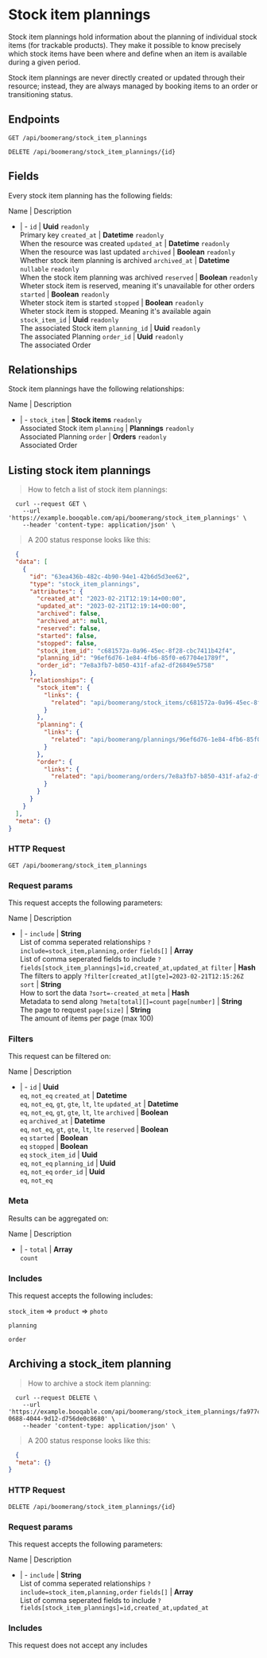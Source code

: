 # Stock item plannings

Stock item plannings hold information about the planning of individual stock items (for trackable products). They make it possible to know precisely which stock items have been where and define when an item is available during a given period.

Stock item plannings are never directly created or updated through their resource; instead, they are always managed by booking items to an order or transitioning status.

## Endpoints
`GET /api/boomerang/stock_item_plannings`

`DELETE /api/boomerang/stock_item_plannings/{id}`

## Fields
Every stock item planning has the following fields:

Name | Description
- | -
`id` | **Uuid** `readonly`<br>Primary key
`created_at` | **Datetime** `readonly`<br>When the resource was created
`updated_at` | **Datetime** `readonly`<br>When the resource was last updated
`archived` | **Boolean** `readonly`<br>Whether stock item planning is archived
`archived_at` | **Datetime** `nullable` `readonly`<br>When the stock item planning was archived
`reserved` | **Boolean** `readonly`<br>Wheter stock item is reserved, meaning it's unavailable for other orders
`started` | **Boolean** `readonly`<br>Wheter stock item is started
`stopped` | **Boolean** `readonly`<br>Wheter stock item is stopped. Meaning it's available again
`stock_item_id` | **Uuid** `readonly`<br>The associated Stock item
`planning_id` | **Uuid** `readonly`<br>The associated Planning
`order_id` | **Uuid** `readonly`<br>The associated Order


## Relationships
Stock item plannings have the following relationships:

Name | Description
- | -
`stock_item` | **Stock items** `readonly`<br>Associated Stock item
`planning` | **Plannings** `readonly`<br>Associated Planning
`order` | **Orders** `readonly`<br>Associated Order


## Listing stock item plannings



> How to fetch a list of stock item plannings:

```shell
  curl --request GET \
    --url 'https://example.booqable.com/api/boomerang/stock_item_plannings' \
    --header 'content-type: application/json' \
```

> A 200 status response looks like this:

```json
  {
  "data": [
    {
      "id": "63ea436b-482c-4b90-94e1-42b6d5d3ee62",
      "type": "stock_item_plannings",
      "attributes": {
        "created_at": "2023-02-21T12:19:14+00:00",
        "updated_at": "2023-02-21T12:19:14+00:00",
        "archived": false,
        "archived_at": null,
        "reserved": false,
        "started": false,
        "stopped": false,
        "stock_item_id": "c681572a-0a96-45ec-8f28-cbc7411b42f4",
        "planning_id": "96ef6d76-1e84-4fb6-85f0-e67704e1789f",
        "order_id": "7e8a3fb7-b850-431f-afa2-df26849e5758"
      },
      "relationships": {
        "stock_item": {
          "links": {
            "related": "api/boomerang/stock_items/c681572a-0a96-45ec-8f28-cbc7411b42f4"
          }
        },
        "planning": {
          "links": {
            "related": "api/boomerang/plannings/96ef6d76-1e84-4fb6-85f0-e67704e1789f"
          }
        },
        "order": {
          "links": {
            "related": "api/boomerang/orders/7e8a3fb7-b850-431f-afa2-df26849e5758"
          }
        }
      }
    }
  ],
  "meta": {}
}
```

### HTTP Request

`GET /api/boomerang/stock_item_plannings`

### Request params

This request accepts the following parameters:

Name | Description
- | -
`include` | **String** <br>List of comma seperated relationships `?include=stock_item,planning,order`
`fields[]` | **Array** <br>List of comma seperated fields to include `?fields[stock_item_plannings]=id,created_at,updated_at`
`filter` | **Hash** <br>The filters to apply `?filter[created_at][gte]=2023-02-21T12:15:26Z`
`sort` | **String** <br>How to sort the data `?sort=-created_at`
`meta` | **Hash** <br>Metadata to send along `?meta[total][]=count`
`page[number]` | **String** <br>The page to request
`page[size]` | **String** <br>The amount of items per page (max 100)


### Filters

This request can be filtered on:

Name | Description
- | -
`id` | **Uuid** <br>`eq`, `not_eq`
`created_at` | **Datetime** <br>`eq`, `not_eq`, `gt`, `gte`, `lt`, `lte`
`updated_at` | **Datetime** <br>`eq`, `not_eq`, `gt`, `gte`, `lt`, `lte`
`archived` | **Boolean** <br>`eq`
`archived_at` | **Datetime** <br>`eq`, `not_eq`, `gt`, `gte`, `lt`, `lte`
`reserved` | **Boolean** <br>`eq`
`started` | **Boolean** <br>`eq`
`stopped` | **Boolean** <br>`eq`
`stock_item_id` | **Uuid** <br>`eq`, `not_eq`
`planning_id` | **Uuid** <br>`eq`, `not_eq`
`order_id` | **Uuid** <br>`eq`, `not_eq`


### Meta

Results can be aggregated on:

Name | Description
- | -
`total` | **Array** <br>`count`


### Includes

This request accepts the following includes:

`stock_item` => 
`product` => 
`photo`






`planning`


`order`






## Archiving a stock_item planning



> How to archive a stock item planning:

```shell
  curl --request DELETE \
    --url 'https://example.booqable.com/api/boomerang/stock_item_plannings/fa977c1b-0688-4044-9d12-d756de0c8680' \
    --header 'content-type: application/json' \
```

> A 200 status response looks like this:

```json
  {
  "meta": {}
}
```

### HTTP Request

`DELETE /api/boomerang/stock_item_plannings/{id}`

### Request params

This request accepts the following parameters:

Name | Description
- | -
`include` | **String** <br>List of comma seperated relationships `?include=stock_item,planning,order`
`fields[]` | **Array** <br>List of comma seperated fields to include `?fields[stock_item_plannings]=id,created_at,updated_at`


### Includes

This request does not accept any includes